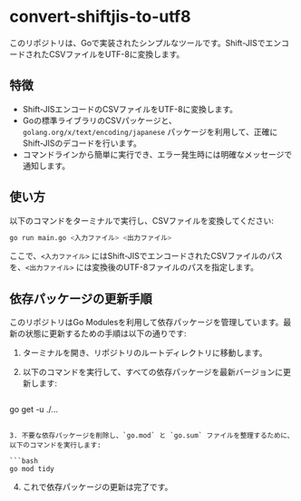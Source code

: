 # convert-shiftjis-to-utf8

このリポジトリは、Goで実装されたシンプルなツールです。Shift-JISでエンコードされたCSVファイルをUTF-8に変換します。

## 特徴

- Shift-JISエンコードのCSVファイルをUTF-8に変換します。
- Goの標準ライブラリのCSVパッケージと、`golang.org/x/text/encoding/japanese` パッケージを利用して、正確にShift-JISのデコードを行います。
- コマンドラインから簡単に実行でき、エラー発生時には明確なメッセージで通知します。

## 使い方

以下のコマンドをターミナルで実行し、CSVファイルを変換してください:

```bash
go run main.go <入力ファイル> <出力ファイル>
```

ここで、`<入力ファイル>` にはShift-JISでエンコードされたCSVファイルのパスを、`<出力ファイル>` には変換後のUTF-8ファイルのパスを指定します。

## 依存パッケージの更新手順

このリポジトリはGo Modulesを利用して依存パッケージを管理しています。最新の状態に更新するための手順は以下の通りです:

1. ターミナルを開き、リポジトリのルートディレクトリに移動します。
2. 以下のコマンドを実行して、すべての依存パッケージを最新バージョンに更新します:

   ```bash
go get -u ./...
   ```

3. 不要な依存パッケージを削除し、`go.mod` と `go.sum` ファイルを整理するために、以下のコマンドを実行します:

   ```bash
go mod tidy
   ```

4. これで依存パッケージの更新は完了です。
